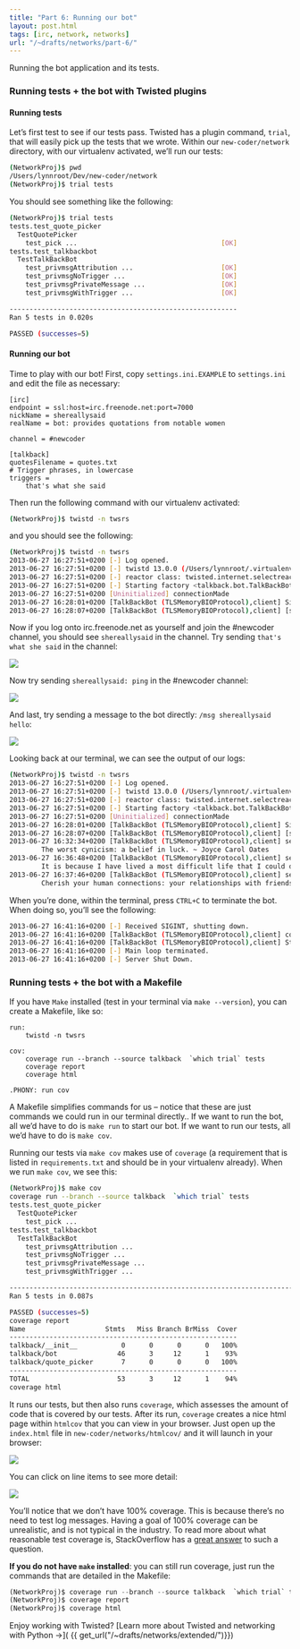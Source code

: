 ```yaml
---
title: "Part 6: Running our bot"
layout: post.html
tags: [irc, network, networks]
url: "/~drafts/networks/part-6/"
---
```


Running the bot application and its tests.

### Running tests + the bot with Twisted plugins

#### Running tests
Let’s first test to see if our tests pass.  Twisted has a plugin command, `trial`, that will easily pick up the tests that we wrote.  Within our `new-coder/network` directory, with our virtualenv activated, we’ll run our tests:

```bash
(NetworkProj)$ pwd
/Users/lynnroot/Dev/new-coder/network
(NetworkProj)$ trial tests
```

You should see something like the following:

```bash
(NetworkProj)$ trial tests
tests.test_quote_picker
  TestQuotePicker
    test_pick ...                                    [OK]
tests.test_talkbackbot
  TestTalkBackBot
    test_privmsgAttribution ...                      [OK]
    test_privmsgNoTrigger ...                        [OK]
    test_privmsgPrivateMessage ...                   [OK]
    test_privmsgWithTrigger ...                      [OK]

---------------------------------------------------------
Ran 5 tests in 0.020s

PASSED (successes=5)
```

#### Running our bot

Time to play with our bot!  First, copy `settings.ini.EXAMPLE` to `settings.ini` and edit the file as necessary: 

```
[irc]
endpoint = ssl:host=irc.freenode.net:port=7000
nickName = shereallysaid
realName = bot: provides quotations from notable women

channel = #newcoder

[talkback]
quotesFilename = quotes.txt
# Trigger phrases, in lowercase
triggers =
    that's what she said
```

Then run the following command with our virtualenv activated:

```bash
(NetworkProj)$ twistd -n twsrs
```

and you should see the following:

```bash
(NetworkProj)$ twistd -n twsrs
2013-06-27 16:27:51+0200 [-] Log opened.
2013-06-27 16:27:51+0200 [-] twistd 13.0.0 (/Users/lynnroot/.virtualenvs/NetworkProj/bin/python 2.7.2) starting up.
2013-06-27 16:27:51+0200 [-] reactor class: twisted.internet.selectreactor.SelectReactor.
2013-06-27 16:27:51+0200 [-] Starting factory <talkback.bot.TalkBackBotFactory instance at 0x107e2bc68>
2013-06-27 16:27:51+0200 [Uninitialized] connectionMade
2013-06-27 16:28:01+0200 [TalkBackBot (TLSMemoryBIOProtocol),client] Signed on
2013-06-27 16:28:07+0200 [TalkBackBot (TLSMemoryBIOProtocol),client] [shereallysaid has joined #newcoder]
```

Now if you log onto irc.freenode.net as yourself and join the #newcoder channel, you should see `shereallysaid` in the channel.  Try sending `that's what she said` in the channel:

<img class="displayed" src="{{ get_asset('/images/irc_trigger.png')}}" />

Now try sending `shereallysaid: ping` in the #newcoder channel:

<img class="displayed" src="{{ get_asset('/images/irc_ping.png')}}" />

And last, try sending a message to the bot directly: `/msg shereallysaid hello`:

<img class="displayed" src="{{ get_asset('/images/irc_msg.png')}}" />

Looking back at our terminal, we can see the output of our logs:

```bash
(NetworkProj)$ twistd -n twsrs
2013-06-27 16:27:51+0200 [-] Log opened.
2013-06-27 16:27:51+0200 [-] twistd 13.0.0 (/Users/lynnroot/.virtualenvs/IRCbot/bin/python 2.7.2) starting up.
2013-06-27 16:27:51+0200 [-] reactor class: twisted.internet.selectreactor.SelectReactor.
2013-06-27 16:27:51+0200 [-] Starting factory <talkback.bot.TalkBackBotFactory instance at 0x107e2bc68>
2013-06-27 16:27:51+0200 [Uninitialized] connectionMade
2013-06-27 16:28:01+0200 [TalkBackBot (TLSMemoryBIOProtocol),client] Signed on
2013-06-27 16:28:07+0200 [TalkBackBot (TLSMemoryBIOProtocol),client] [shereallysaid has joined #newcoder]
2013-06-27 16:32:34+0200 [TalkBackBot (TLSMemoryBIOProtocol),client] sent message to #newcoder, triggered by roguelynn:
		The worst cynicism: a belief in luck. ~ Joyce Carol Oates
2013-06-27 16:36:48+0200 [TalkBackBot (TLSMemoryBIOProtocol),client] sent message to #newcoder, triggered by roguelynn:
		It is because I have lived a most difficult life that I could do this. ~ Oksana Baiul
2013-06-27 16:37:46+0200 [TalkBackBot (TLSMemoryBIOProtocol),client] sent message to roguelynn, triggered by roguelynn:
		Cherish your human connections: your relationships with friends and family. ~ Barbara Bush
```

When you’re done, within the terminal, press `CTRL+C` to terminate the bot.  When doing so, you’ll see the following:

```bash
2013-06-27 16:41:16+0200 [-] Received SIGINT, shutting down.
2013-06-27 16:41:16+0200 [TalkBackBot (TLSMemoryBIOProtocol),client] connectionLost <twisted.python.failure.Failure <class 'twisted.internet.error.ConnectionLost'>>
2013-06-27 16:41:16+0200 [TalkBackBot (TLSMemoryBIOProtocol),client] Stopping factory <talkback.bot.TalkBackBotFactory instance at 0x107e2bc68>
2013-06-27 16:41:16+0200 [-] Main loop terminated.
2013-06-27 16:41:16+0200 [-] Server Shut Down.
```


### Running tests + the bot with a Makefile

If you have `Make` installed (test in your terminal via `make --version`), you can create a Makefile, like so:

```make
run:
	twistd -n twsrs

cov:
	coverage run --branch --source talkback  `which trial` tests
	coverage report
	coverage html

.PHONY: run cov
```

A Makefile simplifies commands for us – notice that these are just commands we could run in our terminal directly..  If we want to run the bot, all we’d have to do is `make run` to start our bot.  If we want to run our tests, all we’d have to do is `make cov`.  

Running our tests via `make cov` makes use of `coverage` (a requirement that is listed in `requirements.txt` and should be in your virtualenv already).  When we run `make cov`, we see this:

```bash
(NetworkProj)$ make cov
coverage run --branch --source talkback  `which trial` tests
tests.test_quote_picker
  TestQuotePicker
    test_pick ...                                                          [OK]
tests.test_talkbackbot
  TestTalkBackBot
    test_privmsgAttribution ...                                            [OK]
    test_privmsgNoTrigger ...                                              [OK]
    test_privmsgPrivateMessage ...                                         [OK]
    test_privmsgWithTrigger ...                                            [OK]

-------------------------------------------------------------------------------
Ran 5 tests in 0.087s

PASSED (successes=5)
coverage report
Name                    Stmts   Miss Branch BrMiss  Cover
---------------------------------------------------------
talkback/__init__           0      0      0      0   100%
talkback/bot               46      3     12      1    93%
talkback/quote_picker       7      0      0      0   100%
---------------------------------------------------------
TOTAL                      53      3     12      1    94%
coverage html
```

It runs our tests, but then also runs `coverage`, which assesses the amount of code that is covered by our tests. After its run, `coverage` creates a nice html page within `htmlcov` that you can view in your browser.  Just open up the `index.html` file in `new-coder/networks/htmlcov/` and it will launch in your browser:

<img class="displayed" src="{{ get_asset('/images/coverage_report.png')}}" />

You can click on line items to see more detail:

<img class="displayed" src="{{ get_asset('/images/coverage_bot.png')}}" />

You’ll notice that we don’t have 100% coverage.  This is because there’s no need to test log messages.  Having a goal of 100% coverage can be unrealistic, and is not typical in the industry.  To read more about what reasonable test coverage is, StackOverflow has a [great answer](http://stackoverflow.com/questions/90002/what-is-a-reasonable-code-coverage-for-unit-tests-and-why) to such a question.

**If you do not have `make` installed**: you can still run coverage, just run the commands that are detailed in the Makefile:

```python
(NetworkProj)$ coverage run --branch --source talkback  `which trial` tests
(NetworkProj)$ coverage report
(NetworkProj)$ coverage html
```

Enjoy working with Twisted? [Learn more about Twisted and networking with Python &rarr;]( {{ get_url("/~drafts/networks/extended/")}})